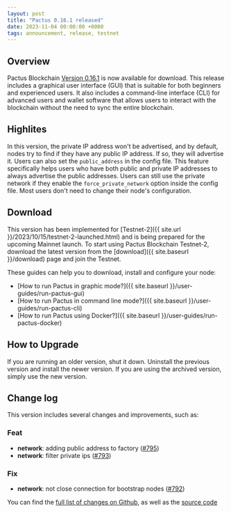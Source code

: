 ```yaml
---
layout: post
title: "Pactus 0.16.1 released"
date: 2023-11-04 00:00:00 +0000
tags: announcement, release, testnet
---
```


## Overview

Pactus Blockchain [Version 0.16.1](https://github.com/pactus-project/pactus/releases/tag/v0.16.1)
is now available for download.
This release includes a graphical user interface (GUI) that
is suitable for both beginners and experienced users.
It also includes a command-line interface (CLI) for advanced users and wallet software
that allows users to interact with the blockchain without the need to sync the entire blockchain.

## Highlites

In this version, the private IP address won't be advertised, and by default,
nodes try to find if they have any public IP address.
If so, they will advertise it. Users can also set the `public_address` in the config file.
This feature specifically helps users who have both public and private IP addresses to always advertise the public addresses.
Users can still use the private network if they enable the `force_private_network` option inside the config file.
Most users don't need to change their node's configuration.

## Download

This version has been implemented for [Testnet-2]({{ site.url }}/2023/10/15/testnet-2-launched.html) and
is being prepared for the upcoming Mainnet launch.
To start using Pactus Blockchain Testnet-2, download the latest version from the
[download]({{ site.baseurl }}/download) page and join the Testnet.

These guides can help you to download, install and configure your node:

- [How to run Pactus in graphic mode?]({{ site.baseurl }}/user-guides/run-pactus-gui)
- [How to run Pactus in command line mode?]({{ site.baseurl }}/user-guides/run-pactus-cli)
- [How to run Pactus using Docker?]({{ site.baseurl }}/user-guides/run-pactus-docker)

## How to Upgrade

If you are running an older version, shut it down.
Uninstall the previous version and install the newer version.
If you are using the archived version, simply use the new version.

## Change log

This version includes several changes and improvements, such as:

### Feat

- **network**: adding public address to factory ([#795](https://github.com/pactus-project/pactus/pull/795))
- **network**: filter private ips ([#793](https://github.com/pactus-project/pactus/pull/793))

### Fix

- **network**: not close connection for bootstrap nodes ([#792](https://github.com/pactus-project/pactus/pull/792))

You can find the [full list of changes on Github](https://github.com/pactus-project/pactus/compare/v0.16.0...v0.16.1),
as well as the [source code](https://github.com/pactus-project/pactus/releases/tag/v0.6.1)
